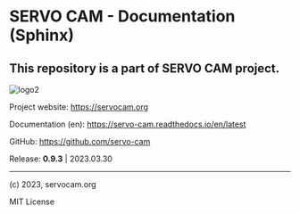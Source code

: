 # SERVO CAM - Documentation (Sphinx)

## This repository is a part of SERVO CAM project.

![logo2](https://user-images.githubusercontent.com/129175238/228258366-c533475f-4e44-4717-a9ee-2ba5df2818e1.png)

Project website: https://servocam.org

Documentation (en): https://servo-cam.readthedocs.io/en/latest

GitHub: https://github.com/servo-cam

Release: **0.9.3** | 2023.03.30

------
(c) 2023, servocam.org

MIT License